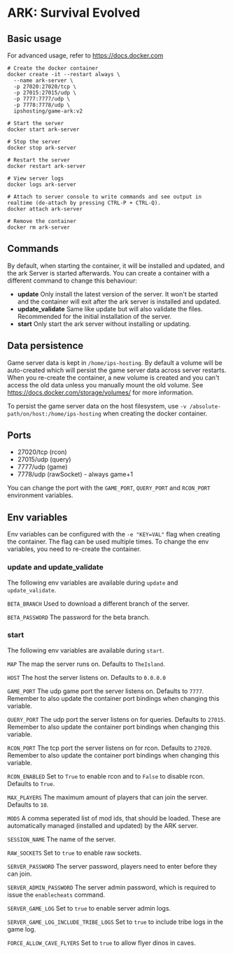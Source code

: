 # ARK: Survival Evolved

## Basic usage
For advanced usage, refer to https://docs.docker.com
```shell
# Create the docker container
docker create -it --restart always \
  --name ark-server \
  -p 27020:27020/tcp \
  -p 27015:27015/udp \
  -p 7777:7777/udp \
  -p 7778:7778/udp \
  ipshosting/game-ark:v2
  
# Start the server
docker start ark-server

# Stop the server
docker stop ark-server

# Restart the server
docker restart ark-server

# View server logs
docker logs ark-server

# Attach to server console to write commands and see output in realtime (de-attach by pressing CTRL-P + CTRL-Q).
docker attach ark-server

# Remove the container
docker rm ark-server
```

## Commands
By default, when starting the container, it will be installed and updated, and the ark Server is started afterwards.
You can create a container with a different command to change this behaviour:
* **update** Only install the latest version of the server. It won't be started and the container will exit after the ark server is installed and updated.
* **update_validate** Same like update but will also validate the files. Recommended for the initial installation of the server.
* **start** Only start the ark server without installing or updating.

## Data persistence
Game server data is kept in `/home/ips-hosting`.
By default a volume will be auto-created which will persist the game server data across server restarts.
When you re-create the container, a new volume is created and you can't access the old data unless you manually mount the old volume.
See https://docs.docker.com/storage/volumes/ for more information.

To persist the game server data on the host filesystem, use `-v /absolute-path/on/host:/home/ips-hosting` when creating the docker container.

## Ports
* 27020/tcp (rcon)
* 27015/udp (query)
* 7777/udp (game)
* 7778/udp (rawSocket) - always game+1

You can change the port with the `GAME_PORT`, `QUERY_PORT` and `RCON_PORT` environment variables.

## Env variables
Env variables can be configured with the `-e "KEY=VAL"` flag when creating the container. The flag can be used multiple times.
To change the env variables, you need to re-create the container.

### update and update_validate
The following env variables are available during `update` and `update_validate`.

`BETA_BRANCH` Used to download a different branch of the server.

`BETA_PASSWORD` The password for the beta branch.

### start
The following env variables are available during `start`.

`MAP` The map the server runs on. Defaults to `TheIsland`.

`HOST` The host the server listens on. Defaults to `0.0.0.0`

`GAME_PORT` The udp game port the server listens on. Defaults to `7777`. Remember to also update the container port bindings when changing this variable.

`QUERY_PORT` The udp port the server listens on for queries. Defaults to `27015`. Remember to also update the container port bindings when changing this variable.

`RCON_PORT` The tcp port the server listens on for rcon. Defaults to `27020`. Remember to also update the container port bindings when changing this variable.

`RCON_ENABLED` Set to `True` to enable rcon and to `False` to disable rcon. Defaults to `True`.

`MAX_PLAYERS` The maximum amount of players that can join the server. Defaults to `10`.

`MODS` A comma seperated list of mod ids, that should be loaded. These are automatically managed (installed and updated) by the ARK server.

`SESSION_NAME` The name of the server.

`RAW_SOCKETS` Set to `true` to enable raw sockets.

`SERVER_PASSWORD` The server password, players need to enter before they can join.

`SERVER_ADMIN_PASSWORD` The server admin password, which is required to issue the `enablecheats` command.

`SERVER_GAME_LOG` Set to `true` to enable server admin logs.

`SERVER_GAME_LOG_INCLUDE_TRIBE_LOGS` Set to `true` to include tribe logs in the game log.

`FORCE_ALLOW_CAVE_FLYERS` Set to `true` to allow flyer dinos in caves.
